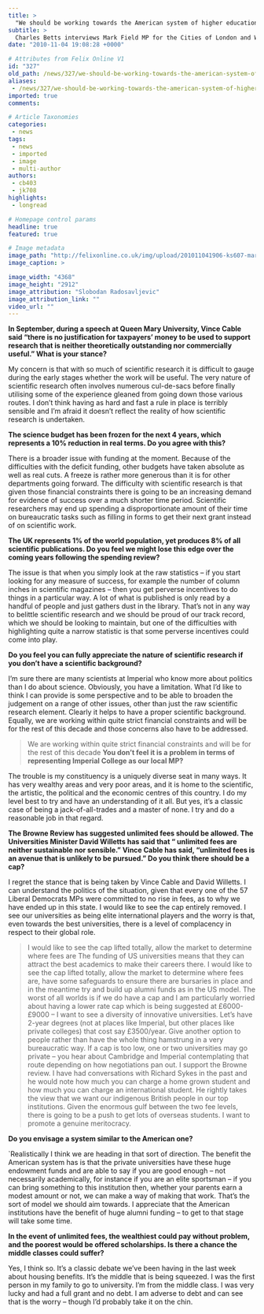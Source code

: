 ```yaml
---
title: >
  "We should be working towards the American system of higher education"
subtitle: >
  Charles Betts interviews Mark Field MP for the Cities of London and Westminster on science, higher education and representing Imperial
date: "2010-11-04 19:08:28 +0000"

# Attributes from Felix Online V1
id: "327"
old_path: /news/327/we-should-be-working-towards-the-american-system-of-higher-education
aliases:
 - /news/327/we-should-be-working-towards-the-american-system-of-higher-education
imported: true
comments:

# Article Taxonomies
categories:
 - news
tags:
 - news
 - imported
 - image
 - multi-author
authors:
 - cb403
 - jk708
highlights:
 - longread

# Homepage control params
headline: true
featured: true

# Image metadata
image_path: "http://felixonline.co.uk/img/upload/201011041906-ks607-markfiel.jpg"
image_caption: >

image_width: "4368"
image_height: "2912"
image_attribution: "Slobodan Radosavljevic"
image_attribution_link: ""
video_url: ""
---
```


__In September, during a speech at Queen Mary University, Vince Cable said “there is no justification for taxpayers’ money to be used to support research that is neither theoretically outstanding nor commercially useful.” What is your stance?__

My concern is that with so much of scientific research it is difficult to gauge during the early stages whether the work will be useful. The very nature of scientific research often involves numerous cul-de-sacs before finally utilising some of the experience gleaned from going down those various routes. I don’t think having as hard and fast a rule in place is terribly sensible and I’m afraid it doesn’t reflect the reality of how scientific research is undertaken.

__The science budget has been frozen for the next 4 years, which represents a 10% reduction in real terms. Do you agree with this?__

There is a broader issue with funding at the moment. Because of the difficulties with the deficit funding, other budgets have taken absolute as well as real cuts. A freeze is rather more generous than it is for other departments going forward. The difficulty with scientific research is that given those financial constraints there is going to be an increasing demand for evidence of success over a much shorter time period. Scientific researchers may end up spending a disproportionate amount of their time on bureaucratic tasks such as filling in forms to get their next grant instead of on scientific work.

__The UK represents 1% of the world population, yet produces 8% of all scientific publications. Do you feel we might lose this edge over the coming years following the spending review?__

The issue is that when you simply look at the raw statistics – if you start looking for any measure of success, for example the number of column inches in scientific magazines – then you get perverse incentives to do things in a particular way. A lot of what is published is only read by a handful of people and just gathers dust in the library. That’s not in any way to belittle scientific research and we should be proud of our track record, which we should be looking to maintain, but one of the difficulties with highlighting quite a narrow statistic is that some perverse incentives could come into play.

__Do you feel you can fully appreciate the nature of scientific research if you don’t have a scientific background?__

I’m sure there are many scientists at Imperial who know more about politics than I do about science. Obviously, you have a limitation. What I’d like to think I can provide is some perspective and to be able to broaden the judgement on a range of other issues, other than just the raw scientific research element. Clearly it helps to have a proper scientific background. Equally, we are working within quite strict financial constraints and will be for the rest of this decade and those concerns also have to be addressed.
> We are working within quite strict financial constraints and will be for the rest of this decade
__You don’t feel it is a problem in terms of representing Imperial College as our local MP?__

The trouble is my constituency is a uniquely diverse seat in many ways. It has very wealthy areas and very poor areas, and it is home to the scientific, the artistic, the political and the economic centres of this country. I do my level best to try and have an understanding of it all. But yes, it’s a classic case of being a jack-of-all-trades and a master of none. I try and do a reasonable job in that regard.

__The Browne Review has suggested unlimited fees should be allowed. The Universities Minister David Willetts has said that “ unlimited fees are neither sustainable nor sensible.” Vince Cable has said, “unlimited fees is an avenue that is unlikely to be pursued.” Do you think there should be a cap?__

I regret the stance that is being taken by Vince Cable and David Willetts. I can understand the politics of the situation, given that every one of the 57 Liberal Democrats MPs were committed to no rise in fees, as to why we have ended up in this state. I would like to see the cap entirely removed. I see our universities as being elite international players and the worry is that, even towards the best universities, there is a level of complacency in respect to their global role.
> I would like to see the cap lifted totally, allow the market to determine where fees are
The funding of US universities means that they can attract the best academics to make their careers there. I would like to see the cap lifted totally, allow the market to determine where fees are, have some safeguards to ensure there are bursaries in place and in the meantime try and build up alumni funds as in the US model. The worst of all worlds is if we do have a cap and I am particularly worried about having a lower rate cap which is being suggested at £6000-£9000 – I want to see a diversity of innovative universities. Let’s have 2-year degrees (not at places like Imperial, but other places like private colleges) that cost say £3500/year. Give another option to people rather than have the whole thing hamstrung in a very bureaucratic way. If a cap is too low, one or two universities may go private – you hear about Cambridge and Imperial contemplating that route depending on how negotiations pan out. I support the Browne review. I have had conversations with Richard Sykes in the past and he would note how much you can charge a home grown student and how much you can charge an international student. He rightly takes the view that we want our indigenous British people in our top institutions. Given the enormous gulf between the two fee levels, there is going to be a push to get lots of overseas students. I want to promote a genuine meritocracy.

__Do you envisage a system similar to the American one?__

`Realistically I think we are heading in that sort of direction. The benefit the American system has is that the private universities have these huge endowment funds and are able to say if you are good enough – not necessarily academically, for instance if you are an elite sportsman – if you can bring something to this institution then, whether your parents earn a modest amount or not, we can make a way of making that work. That’s the sort of model we should aim towards. I appreciate that the American institutions have the benefit of huge alumni funding – to get to that stage will take some time.

__In the event of unlimited fees, the wealthiest could pay without problem, and the poorest would be offered scholarships. Is there a chance the middle classes could suffer?__

Yes, I think so. It’s a classic debate we’ve been having in the last week about housing benefits. It’s the middle that is being squeezed. I was the first person in my family to go to university. I’m from the middle class. I was very lucky and had a full grant and no debt. I am adverse to debt and can see that is the worry – though I’d probably take it on the chin.
